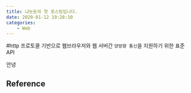```yaml
---
title: 냐눗돈의 첫 포스팅입니다.
date: 2020-01-12 19:28:10
categories:
    - Web
---
```


#http 프로토콜 기반으로 웹브라우저와 웹 서버간 `양방향 통신`을 지원하기 위한 표준 API

안녕

## Reference

